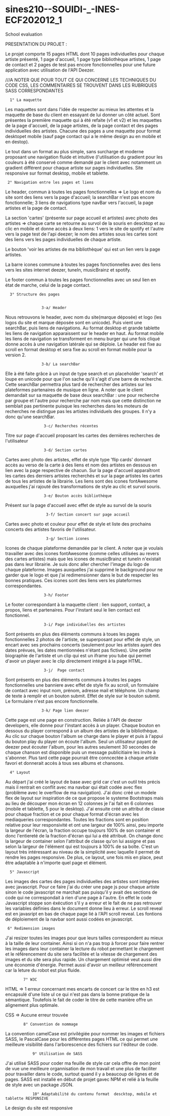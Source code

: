 # sines210--SOUIDI-_-INES-ECF202012_1
School evaluation



PRESENTATION DU PROJET :

Le projet comporte 15 pages HTML dont 10 pages individuelles pour chaque artiste présenté, 1 page d'accueil, 1 page type bibliothèque artistes, 1 page de contact et 2 pages de test pas encore fonctionnelles pour une future application avec utilisation de l'API Deezer.


///A NOTER QUE POUR TOUT CE QUI CONCERNE LES TECHNIQUES DU CODE CSS, LES COMMENTAIRES SE TROUVENT DANS LES RUBRIQUES SASS CORRESPONDANTES


      1° La maquette
      
Les maquettes sont dans l'idée de respecter au mieux les attentes et la maquette de base du client en essayant de lui donner un côté actuel. Sont présentes la première maquette qui à été refaite (v1 et v2) et les maquettes de la page d'accueil, de la page artistes, de la page contact et des pages individuelles des artistes. Chacune des pages a une maquette pour format desktopet mobile (sauf page contact qui a le même design au en mobile et en destop).

Le tout dans un format au plus simple, sans surcharge et moderne proposant une navigation fluide et intuitive (l'utilisation du gradient pour les couleurs à été conservé comme demandé par le client avec notamment un gradient différent pour chaque artiste sur pages individuelles.
Site responsive sur format desktop, mobile et tablette.


     
     2° Navigation entre les pages et liens 

Le header, commun à toutes les pages fonctionnelles => Le logo et nom du site sont des liens vers la page d'accueil; la searchBar n'est pas encore fonctionnelle; 3 liens de navigations type navBar vers l'accueil, la page artistes et la page de contact.

La section 'cartes' (présente sur page accueil et artistes) avec photo des artistes => chaque carte se retourne au survol de la souris en descktop et au clic en mobile et donne accès à deux liens: 1 vers le site de spotify et l'autre vers la page test de l'api deezer; le nom des artistes sous les cartes sont des liens vers les pages individuelles de chaque artiste.

Le bouton 'voir les artistes de ma bibliothèque' qui est un lien vers la page artistes.

La barre icones commune à toutes les pages fonctionnelles avec des liens vers les sites internet deezer, tuneIn, musicBrainz et spotify.

Le footer commun à toutes les pages fonctionnelles avec un seul lien en état de marche, celui de la page contact.


 
      3° Structure des pages
          
		  
					3-a/ Header
Nous retrouvons le header, avec nom du site(marque déposée) et logo (les logos du site et marque déposée sont en unicode). Puis vient une searchBar, puis liens de navigations. 
Au format desktop et grande tablette les liens de navigation apparaissent sur le header en haut. Au format mobile les liens de navigation se transforment en menu burger qui une fois cliqué donne accès à une navigation latérale qui se déploie. Le header est fixe au scroll en format desktop et sera fixe au scroll en format mobile pour la version 2. 


					3-b/ La searchBar
 Elle à été faite grâce à un input de type search et un placeholder 'search' et loupe en unicode pour que l'on sache qu'il s'agit d'une barre de recherche. Cette searchBar permettra plus tard de rechercher des artistes sur les plateformes partenaires de musique en ligne. A noter que le client demandait sur sa maquette de base deux searchBar : une pour recherche par groupe et l'autre pour recherche par nom mais que cette distinction ne semblait pas pertinente puisque les recherches dans les moteurs de recherches ne distingue pas les artistes individuels des groupes. Il n'y a donc qu'une searchBar.
  
  
 					 3-c/ Recherches récentes 
  Titre sur page d'accueil proposant les cartes des dernières recherches de l'utilisateur
  
  
 					 3-d/ Section cartes

Cartes avec photo des artistes, effet de style type 'flip cards' donnant accès au verso de la carte à des liens et nom des artistes en dessous en lien avec la page respective de chacun. Sur la page d'accueil apparaîtront les cartes des derniers artistes recherchés et sur la page artistes les cartes de tous les artistes de la librairie. Les liens sont des icones fontAwesome auxquelles j'ai rajouté des transformations de style au clic et survol souris.


 					 3-e/ Bouton accès bibliothèque 
Présent sur la page d'accueil avec effet de style au survol de la souris


					  3-f/ Section concert sur page accueil
Cartes avec photo et couleur pour effet de style et liste des prochains concerts des artistes favoris de l'utilisateur.


					  3-g/ Section icones 
Icones de chaque plateforme demandée par le client. A noter que je voulais travailler avec des icones fontAwesome (comme celles utilisées au revers des cartes artistes) mais que les icones de musicBrainz et tuneIn n'existait pas dans leur librairie. Je suis donc aller chercher l'image du logo de chaque plateforme. Images auxquelles j'ai supprimé le background pour ne garder que le logo et que j'ai redimensionner dans le but de respecter les bonnes pratiques. Ces icones sont des liens vers les plateformes correspondantes.


 					 3-h/ Footer
Le footer correspondant à la maquette client : lien support, contact, a propos, liens et partenaires. Pour l'instant seul le lien contact est fonctionnel.


 					 3-i/ Page individuelles des artistes
Sont présents en plus des éléments communs à toues les pages fonctionnelles 2 photos de l'artiste, se superposant pour effet de style, un encart avec ses prochains concerts (seulement pour les artistes ayant des dates prévues, les dates mentionnées n'étant pas fictives). Une petite biographie de l'artiste et un clip qui est un iframe you tube qui permet d'avoir un player avec le clip directement intégré à la page HTML.

  
					 3-j/  Page contact
Sont présents en plus des éléments communs à toutes les pages fonctionnelles une banniere avec effet de style fix au scroll, un formulaire de contact avec input nom, prénom, adresse mail et téléphone. Un champ de texte à remplir et un bouton submit. Effet de style sur le bouton submit. Le formulaire n'est pas encore fonctionnelle.


					3-k/ Page lien deezer
Cette page est une page en construction. Reliée à l'API de deezer developers, elle donne pour l'instant accès à un player. Chaque bouton en dessous du player correspond à un album des artistes de la bibliothèque. Au clic sur chaque bouton l'album se charge dans le player et puis à l'appui du bouton play du player on écoute l'album. Seul un utilisateur payant de deezer peut écouter l'album, pour les autres seulement 30 secondes de chaque chanson est disponible puis un message publicitiaire les invite à s'abonner. Plus tard cette page pourrait être conncectée à chaque artiste favori et donnerait accès à tous ses albums et chansons. 
  
  

      4° Layout 					
					
 Au départ j'ai créé le layout de base avec grid car c'est un outil très précis mais il rentrait en conflit avec ma navbar qui était codée avec flex (problème avec le overflow de ma navigation). J'ai donc créé un modele flex de layout sur inspiration de ce que propose le systeme Bootstraps mais au lieu de découper mon écran en 12 colonnes je l'ai fait en 6 colonnes (mobile et tablette, 5 pour le desktop). J'ai ensuite créé un attribut de classe pour chaque fraction et ce pour chaque format d'écran avec les mediaqueries correspondantes. Toutes les fractions sont en position relative pour leur responsivité et ont une largeur de 100% ainsi, peu importe la largeur de l'écran, la fraction occupe toujours 100% de son container et donc l'entiereté de la fraction d'écran qui lui a été attribué. On change donc la largeur de container selon l'attribut de classe qu'on lui assigne et pas selon la largeur de l'élément qui est toujours à 100% de sa boîte.
C'est un layout très intéressant au niveau de la simplicité avec laquelle il permet de rendre les pages responsive. De plus, ce layout, une fois mis en place, peut être adaptable à n'importe quel page et élément.
   
 
 
      5° Javascript
							
Les images des cartes des pages individuelles des artistes sont intégrées avec javascript.
Pour ce faire j'ai du créer une page js pour chaque artiste sinon le code javascript ne marchait pas puisqu'il y avait des sections de code qui ne correspondait à rien d'une  page à l'autre. En effet le code Javascript stoppe son éxécution s'il y a erreur et le fait de ne pas retrouver les variables définies dans le document donne lieu à erreur.
Le scroll reveal est en javasript en bas de chaque page lié à l'API scroll reveal.
Les fontions de déploiement de la navbar sont aussi codées en javascript.

   
   
     6° Redimension images 
							
J'ai resizer toutes les images pour que leurs tailles correspondent au mieux à la taille de leur container. Ainsi si on n'a pas trop à forcer pour faire rentrer les images dans leur container la lecture du robot permettant le chargement et le référencement du site sera facilitée et la vitesse de chargement des images et du site sera plus rapide. Un chargement optimisé veut aussi dire une économie d'énergie. Permet aussi d'avoir un meilleur référencement car la leture du robot est plus fluide.
   
   
     
			7° W3C
   
   HTML => 1 erreur  concernant mes encarts de concert car le titre en h3 est encapsulé d'une liste ul ce qui n'est pas dans la bonne pratique de la sémantique. Toutefois le fait de coder le titre de cette manière offre un alignement plus optimale.
   
   CSS => Aucune erreur trouvée



			8° Convention de nommage
      
La convention camelCase est privilégiée pour nommer les images et fichiers SASS, le PascalCase pour les différentes pages HTML ce qui permet une meilleure visibilité dans l'arborescence des fichiers sur l'éditeur de code. 



				9° Utilisation de SASS
J'ai utilisé SASS pour coder ma feuille de style car cela offre de mon point de vue une meilleure organnisation de mon travail et une plus de faciliter pour travailler dans le code, surtout quand il y a beaucoup de lignes et de pages. SASS est installé en début de projet gavec NPM et relié à la feuille de style avec un package JSON.



				10° Adaptabilité du contenu format  descktop, mobile et tablette RESPONSIVE
        
Le design du site est responsive
